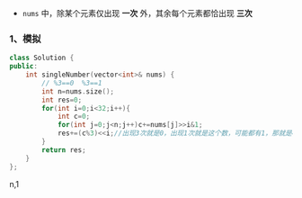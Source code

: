 - `nums` 中，除某个元素仅出现 **一次** 外，其余每个元素都恰出现 **三次**

 

### 1、模拟

```cpp
class Solution {
public:
    int singleNumber(vector<int>& nums) {
        // %3==0  %3==1
        int n=nums.size();
        int res=0;
        for(int i=0;i<32;i++){
            int c=0;
            for(int j=0;j<n;j++)c+=nums[j]>>i&1;
            res+=(c%3)<<i;//出现3次就是0，出现1次就是这个数，可能都有1，那就是4，%3也是1
        }
        return res;
    }
};
```

n,1
